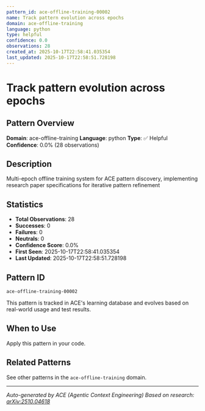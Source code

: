 ```yaml
---
pattern_id: ace-offline-training-00002
name: Track pattern evolution across epochs
domain: ace-offline-training
language: python
type: helpful
confidence: 0.0
observations: 28
created_at: 2025-10-17T22:58:41.035354
last_updated: 2025-10-17T22:58:51.728198
---
```

# Track pattern evolution across epochs

## Pattern Overview

**Domain**: ace-offline-training
**Language**: python
**Type**: ✅ Helpful
**Confidence**: 0.0% (28 observations)

## Description

Multi-epoch offline training system for ACE pattern discovery, implementing research paper specifications for iterative pattern refinement

## Statistics

- **Total Observations**: 28
- **Successes**: 0
- **Failures**: 0
- **Neutrals**: 0
- **Confidence Score**: 0.0%
- **First Seen**: 2025-10-17T22:58:41.035354
- **Last Updated**: 2025-10-17T22:58:51.728198

## Pattern ID

```
ace-offline-training-00002
```

This pattern is tracked in ACE's learning database and evolves based on real-world usage and test results.

## When to Use

Apply this pattern in your code.

## Related Patterns

See other patterns in the `ace-offline-training` domain.

---

*Auto-generated by ACE (Agentic Context Engineering)*
*Based on research: [arXiv:2510.04618](https://arxiv.org/abs/2510.04618)*
